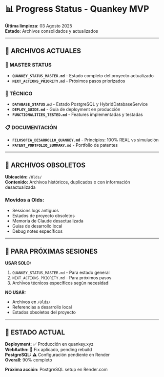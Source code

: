 # 📊 Progress Status - Quankey MVP

**Última limpieza:** 03 Agosto 2025  
**Estado:** Archivos consolidados y actualizados

---

## 📁 ARCHIVOS ACTUALES

### **🎯 MASTER STATUS**
- **`QUANKEY_STATUS_MASTER.md`** - Estado completo del proyecto actualizado
- **`NEXT_ACTIONS_PRIORITY.md`** - Próximos pasos priorizados

### **🔧 TÉCNICO**
- **`DATABASE_STATUS.md`** - Estado PostgreSQL y HybridDatabaseService
- **`DEPLOY_GUIDE.md`** - Guía de deployment en producción
- **`FUNCTIONALITIES_TESTED.md`** - Features implementadas y testadas

### **📋 DOCUMENTACIÓN**
- **`FILOSOFIA_DESARROLLO_QUANKEY.md`** - Principios: 100% REAL vs simulación
- **`PATENT_PORTFOLIO_SUMMARY.md`** - Portfolio de patentes

---

## 📁 ARCHIVOS OBSOLETOS

**Ubicación:** `/Olds/`  
**Contenido:** Archivos históricos, duplicados o con información desactualizada

### **Movidos a Olds:**
- Sessions logs antiguos
- Estados de proyecto obsoletos  
- Memoria de Claude desactualizada
- Guías de desarrollo local
- Debug notes específicos

---

## 🎯 PARA PRÓXIMAS SESIONES

**USAR SOLO:**
1. `QUANKEY_STATUS_MASTER.md` - Para estado general
2. `NEXT_ACTIONS_PRIORITY.md` - Para próximos pasos
3. Archivos técnicos específicos según necesidad

**NO USAR:**
- Archivos en `/Olds/`
- Referencias a desarrollo local
- Estados obsoletos del proyecto

---

## 🚨 ESTADO ACTUAL

**Deployment:** ✅ Producción en quankey.xyz  
**WebAuthn:** 🔧 Fix aplicado, pending rebuild  
**PostgreSQL:** ⚠️ Configuración pendiente en Render  
**Overall:** 90% completo

**Próxima acción:** PostgreSQL setup en Render.com
